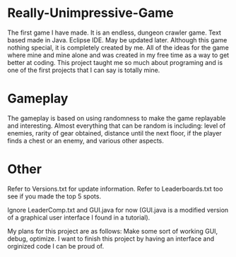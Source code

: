 # Really-Unimpressive-Game
The first game I have made. It is an endless, dungeon crawler game. Text based made in Java. Eclipse IDE. May be updated later.
Although this game nothing special, it is completely created by me. All of the ideas for the game where mine and mine alone and was created in my free time as a way to get better at coding. This project taught me so much about programing and is one of the first projects that I can say is totally mine. 

# Gameplay

The gameplay is based on using randomness to make the game replayable and interesting. Almost everything that can be random is including: level of enemies, rarity of gear obtained, distance until the next floor, if the player finds a chest or an enemy, and various other aspects.

# Other

Refer to Versions.txt for update information. Refer to Leaderboards.txt too see if you made the top 5 spots.

Ignore LeaderComp.txt and GUI.java for now (GUI.java is a modified version of a graphical user interface I found in a tutorial).

My plans for this project are as follows: Make some sort of working GUI, debug, optimize.
I want to finish this project by having an interface and orginized code I can be proud of.
